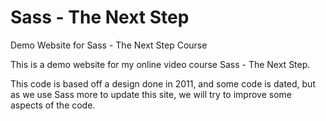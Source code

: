 Sass - The Next Step 
=========

Demo Website for Sass - The Next Step Course 

This is a demo website for my online video course Sass - The Next Step. 

This code is based off a design done in 2011, and some code is dated, but as we use Sass more to update this site, we will try to improve some aspects of the code. 
